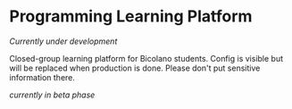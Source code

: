 # Programming Learning Platform

*Currently under development*


Closed-group learning platform for Bicolano students.
Config is visible but will be replaced when production is done. 
Please don't put sensitive information there.

*currently in beta phase*
